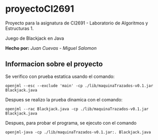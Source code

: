 # proyectoCI2691
Proyecto para la asignatura de CI2691 - Laboratorio de Algoritmos y Estructuras 1.

Juego de Blackjack en Java

**Hecho por:**
*Juan Cuevas - Miguel Salomon*

## Informacion sobre el proyecto
Se verifico con prueba estatica usando el comando:

`openjml --esc --exclude 'main' -cp ./lib/maquinaTrazados-v0.1.jar Blackjack.java`

Despues se realizo la prueba dinamica con el comando:

`openjml --rac Blackjack.java -cp ./lib/maquinaTrazados-v0.1.jar Blackjack.java`

Despues, para probar el programa, se ejecuto con el comando

`openjml-java -cp ./lib/maquinaTrazados-v0.1.jar:. Blackjack.java`
